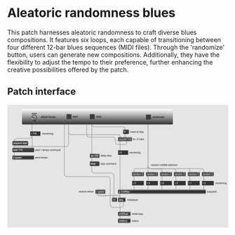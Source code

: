 # Aleatoric randomness blues
This patch harnesses aleatoric randomness to craft diverse blues compositions. It features six loops, each capable of transitioning between four different 12-bar blues sequences (MIDI files). Through the 'randomize' button, users can generate new compositions. Additionally, they have the flexibility to adjust the tempo to their preference, further enhancing the creative possibilities offered by the patch.

## Patch interface
![Patch overview](images/patch.png)
